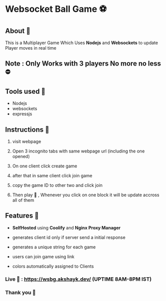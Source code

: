 # Websocket Ball Game ⚽ 

## About 🌟

This is a Multiplayer Game Which Uses **Nodejs** and **Websockets** to update Player moves in real time

## Note : Only Works with 3 players No more no less ⛔

## Tools used 🔨

- Nodejs
- websockets
- expressjs


## Instructions 📃

1. visit webpage

2. Open 3 incognito tabs with same webpage url (including the one opened)

3. On one client click create game

4. after that in same client click join game

5. copy the game ID to other two and click join

6. Then play 🎉 , Whenever you click on one block it will be update accross all of them

## Features 🐋

- **SelfHosted** using **Coolify** and **Nginx Proxy Manager**

- generates client id only if server send a initial response

- generates a unique string for each game

- users can join game using link

- colors automatically assigned to Clients

### Live 🔗 : https://wsbg.akshayk.dev/ (UPTIME 8AM-8PM IST)

### Thank you 👋
